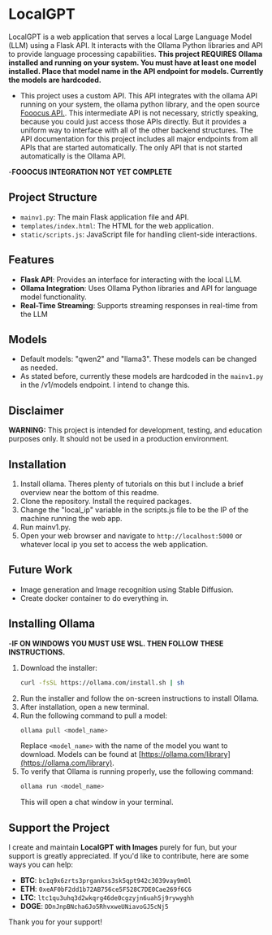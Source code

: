 # LocalGPT

LocalGPT is a web application that serves a local Large Language Model (LLM) using a Flask API. It interacts with the Ollama Python libraries and API to provide language processing capabilities.
**This project REQUIRES Ollama installed and running on your system. You must have at least one model installed. Place that model name in the API endpoint for models. Currently the models are hardcoded.**

- This project uses a custom API. This API integrates with the ollama API running on your system, 
the ollama python library, and the open source [Fooocus API.](https://github.com/mrhan1993/FooocusAPI). This intermediate API is not necessary, 
strictly speaking, because you could just access those APIs directly. 
But it provides a uniform way to interface with all of the other backend structures. 
The API documentation for this project includes 
all major endpoints from all APIs that are started automatically. The only 
API that is not started automatically is the Ollama API. 

-**FOOOCUS INTEGRATION NOT YET COMPLETE**
## Project Structure


- `mainv1.py`: The main Flask application file and API.
- `templates/index.html`: The HTML for the web application.
- `static/scripts.js`: JavaScript file for handling client-side interactions.

## Features

- **Flask API**: Provides an interface for interacting with the local LLM.
- **Ollama Integration**: Uses Ollama Python libraries and API for language model functionality.
- **Real-Time Streaming**: Supports streaming responses in real-time from the LLM
## Models

- Default models: "qwen2" and "llama3". These models can be changed as needed.
- As stated before, currently these models are hardcoded in the `mainv1.py` in the /v1/models endpoint. I intend to change this.

## Disclaimer

**WARNING:** This project is intended for development, testing, and education purposes only. It should not be used in a production environment.

## Installation
1. Install ollama. Theres plenty of tutorials on this but I include a brief overview near the bottom of this readme.
2. Clone the repository. Install the required packages.
3. Change the "local_ip" variable in the scripts.js file to be the IP of the machine running the web app.
4. Run mainv1.py.
5. Open your web browser and navigate to `http://localhost:5000` or whatever local ip you set to access the web application.

## Future Work

- Image generation and Image recognition using Stable Diffusion.
- Create docker container to do everything in. 

## Installing Ollama
-**IF ON WINDOWS YOU MUST USE WSL. THEN FOLLOW THESE INSTRUCTIONS.**
1. Download the installer:
   ```bash
   curl -fsSL https://ollama.com/install.sh | sh
   ```
2. Run the installer and follow the on-screen instructions to install Ollama.
3. After installation, open a new terminal.
4. Run the following command to pull a model:
   ```bash
   ollama pull <model_name>
   ```
   Replace `<model_name>` with the name of the model you want to download. Models can be found at [https://ollama.com/library](https://ollama.com/library).
5. To verify that Ollama is running properly, use the following command:
   ```bash
   ollama run <model_name>
   ```
   This will open a chat window in your terminal.


## Support the Project

I create and maintain **LocalGPT with Images** purely for fun, but your support is greatly appreciated. If you'd like to contribute, here are some ways you can help:

- **BTC**: `bc1q9x6zrts3prgankxs3sk5qpt942c3039vay9m0l`
- **ETH**: `0xeAF0bF2dd1b72AB756ce5F528C7DE0Cae269f6C6`
- **LTC**: `ltc1qu3uhq3d2wkqrg46de0cgzyjn6uah5j9rywyghh`
- **DOGE**: `DDnJnpBNcha6Jo5RhvxweUNiavoGJ5cNj5`

Thank you for your support!
